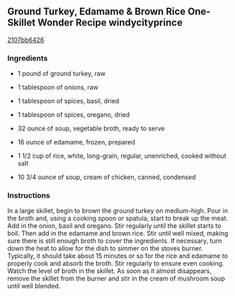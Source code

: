 ## Ground Turkey, Edamame & Brown Rice One-Skillet Wonder Recipe windycityprince

[2107bb6426](http://www.chowhound.com/recipes/ground-turkey-edamame-andamp-brown-rice-skillet-30854)

### Ingredients

 - 1 pound of ground turkey, raw

 - 1 tablespoon of onions, raw

 - 1 tablespoon of spices, basil, dried

 - 1 tablespoon of spices, oregano, dried

 - 32 ounce of soup, vegetable broth, ready to serve

 - 16 ounce of edamame, frozen, prepared

 - 1 1/2 cup of rice, white, long-grain, regular, unenriched, cooked without salt

 - 10 3/4 ounce of soup, cream of chicken, canned, condensed

### Instructions

In a large skillet, begin to brown the ground turkey on medium-high. Pour in the broth and, using a cooking spoon or spatula, start to break up the meat. Add in the onion, basil and oregano. Stir regularly until the skillet starts to boil. Then add in the edamame and brown rice. Stir until well mixed, making sure there is still enough broth to cover the ingredients. If necessary, turn down the heat to allow for the dish to simmer on the stoves burner. Typically, it should take about 15 minutes or so for the rice and edamame to properly cook and absorb the broth. Stir regularly to ensure even cooking. Watch the level of broth in the skillet. As soon as it almost disappears, remove the skillet from the burner and stir in the cream of mushroom soup until well blended.